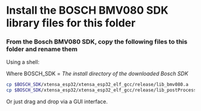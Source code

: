 # Install the BOSCH BMV080 SDK library files for this folder

### From the Bosch BMV080 SDK, copy the following files to this folder and rename them

Using a shell:

Where BOSCH_SDK = *The install directory of the downloaded Bosch SDK*

```sh
cp $BOSCH_SDK/xtensa_esp32/xtensa_esp32_elf_gcc/release/lib_bmv080.a   lib_bmv080.a
cp $BOSCH_SDK/xtensa_esp32/xtensa_esp32_elf_gcc/release/lib_postProcessor.a   lib_postProcessor.a
```

Or just drag and drop via a GUI interface.
